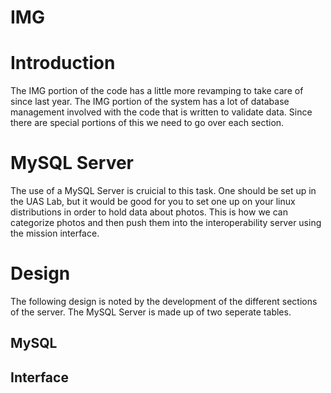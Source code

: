 # IMG

# Introduction

The IMG portion of the code has a little more revamping to take care of since last year. The IMG portion of the system has a
lot of database management involved with the code that is written to validate data. Since there are special portions
of this we need to go over each section.

# MySQL Server

The use of a MySQL Server is cruicial to this task. One should be set up in the UAS Lab, but it would be good for you to set 
one up on your linux distributions in order to hold data about photos.
This is how we can categorize photos and then push them into the interoperability server using the mission interface. 

# Design

The following design is noted by the development of the different sections of the server. The MySQL Server is made up of two
seperate tables. 

## MySQL

## Interface


